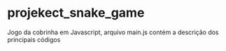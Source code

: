 # projekect_snake_game
Jogo da cobrinha em Javascript, arquivo main.js contém a descrição dos principais códigos
